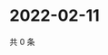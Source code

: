 # 2022-02-11

共 0 条

<!-- BEGIN WEIBO -->
<!-- 最后更新时间 Fri Feb 11 2022 21:11:12 GMT+0800 (China Standard Time) -->

<!-- END WEIBO -->
